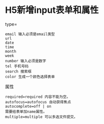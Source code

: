 # H5新增input表单和属性

type=

```
email 输入必须是email类型
url
date
time
month
week
number 输入必须是数字
tel 手机号码
search 搜索框
color 生成一个颜色选择表单
```

属性

```
required=required 内容不能为空。
autofocus=autofocus 自动获得焦点
autocomplete=off | on
需要给表单加name属性。
multiple=multiple 可以多选文件提交。
```

